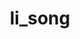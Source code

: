 ---
title: li_song
layout: people
permalink: /people/li_song
status: Computational Postdoc
pname: Li Song, PhD
position: Computational Postdoc
office: 
eml: 
website:
cv: 
github:
linkedin:
google_scholar: 
twitter: 
facebook: 
instagram:
desp: Li Song received Ph.D. in Computer Science from Johns Hopkins University in 2018. His research area is on computational biology. He has designed and implemented algorithms to analyze next-generation sequencing data, mostly RNA-seq data, for various applications, such as transcriptome assembly, error correction, scaffolding, and metagenomics. 
---
